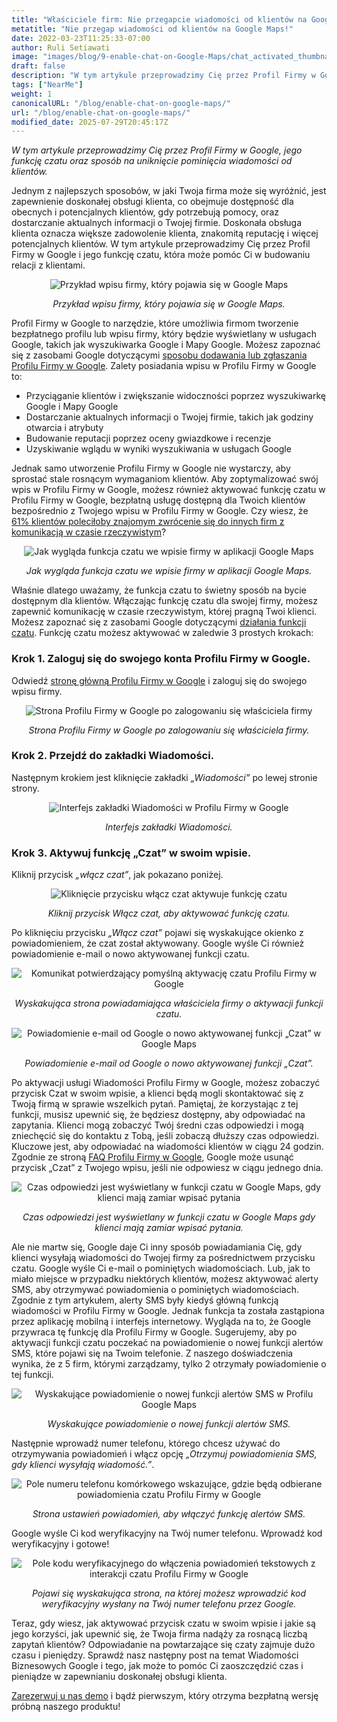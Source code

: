 ```yaml
---
title: "Właściciele firm: Nie przegapcie wiadomości od klientów na Google Maps!"
metatitle: "Nie przegap wiadomości od klientów na Google Maps!"
date: 2022-03-23T11:25:33-07:00
author: Ruli Setiawati
image: "images/blog/9-enable-chat-on-Google-Maps/chat_activated_thumbnail.png"
draft: false
description: "W tym artykule przeprowadzimy Cię przez Profil Firmy w Google, jego funkcję czatu oraz sposób na uniknięcie pominięcia wiadomości od klientów."
tags: ["NearMe"]
weight: 1  
canonicalURL: "/blog/enable-chat-on-google-maps/"
url: "/blog/enable-chat-on-google-maps/"
modified_date: 2025-07-29T20:45:17Z
---
```


*W tym artykule przeprowadzimy Cię przez Profil Firmy w Google, jego funkcję czatu oraz sposób na uniknięcie pominięcia wiadomości od klientów.*


Jednym z najlepszych sposobów, w jaki Twoja firma może się wyróżnić, jest zapewnienie doskonałej obsługi klienta, co obejmuje dostępność dla obecnych i potencjalnych klientów, gdy potrzebują pomocy, oraz dostarczanie aktualnych informacji o Twojej firmie. Doskonała obsługa klienta oznacza większe zadowolenie klienta, znakomitą reputację i więcej potencjalnych klientów. W tym artykule przeprowadzimy Cię przez Profil Firmy w Google i jego funkcję czatu, która może pomóc Ci w budowaniu relacji z klientami.

<center>
<img src="/images/blog/9-enable-chat-on-Google-Maps/andante.png" alt="Przykład wpisu firmy, który pojawia się w Google Maps"/>

*Przykład wpisu firmy, który pojawia się w Google Maps.*
</center>

Profil Firmy w Google to narzędzie, które umożliwia firmom tworzenie bezpłatnego profilu lub wpisu firmy, który będzie wyświetlany w usługach Google, takich jak wyszukiwarka Google i Mapy Google. Możesz zapoznać się z zasobami Google dotyczącymi [sposobu dodawania lub zgłaszania Profilu Firmy w Google](https://support.google.com/business/answer/2911778?hl=en&co=GENIE.Platform%3DDesktop). Zalety posiadania wpisu w Profilu Firmy w Google to:

- Przyciąganie klientów i zwiększanie widoczności poprzez wyszukiwarkę Google i Mapy Google
- Dostarczanie aktualnych informacji o Twojej firmie, takich jak godziny otwarcia i atrybuty
- Budowanie reputacji poprzez oceny gwiazdkowe i recenzje
- Uzyskiwanie wglądu w wyniki wyszukiwania w usługach Google

Jednak samo utworzenie Profilu Firmy w Google nie wystarczy, aby sprostać stale rosnącym wymaganiom klientów. Aby zoptymalizować swój wpis w Profilu Firmy w Google, możesz również aktywować funkcję czatu w Profilu Firmy w Google, bezpłatną usługę dostępną dla Twoich klientów bezpośrednio z Twojego wpisu w Profilu Firmy w Google. Czy wiesz, że [61% klientów poleciłoby znajomym zwrócenie się do innych firm z komunikacją w czasie rzeczywistym](https://blog.avochato.com/index.php/2019/12/12/business-to-customer-communication-text-message-software)?


<center>
<img src="/images/blog/9-enable-chat-on-Google-Maps/chat_on_gmaps.png" alt="Jak wygląda funkcja czatu we wpisie firmy w aplikacji Google Maps"/>

*Jak wygląda funkcja czatu we wpisie firmy w aplikacji Google Maps.*
</center>

Właśnie dlatego uważamy, że funkcja czatu to świetny sposób na bycie dostępnym dla klientów. Włączając funkcję czatu dla swojej firmy, możesz zapewnić komunikację w czasie rzeczywistym, której pragną Twoi klienci. Możesz zapoznać się z zasobami Google dotyczącymi [działania funkcji czatu](https://support.google.com/business/answer/9114771?hl=en&co=GENIE.Platform%3DAndroid#zippy=). Funkcję czatu możesz aktywować w zaledwie 3 prostych krokach:

### Krok 1. Zaloguj się do swojego konta Profilu Firmy w Google.

Odwiedź [stronę główną Profilu Firmy w Google](https://www.google.com/business/) i zaloguj się do swojego wpisu firmy.

<center>
<img src="/images/blog/9-enable-chat-on-Google-Maps/GBP_manager_interface.png" alt="Strona Profilu Firmy w Google po zalogowaniu się właściciela firmy"/>

*Strona Profilu Firmy w Google po zalogowaniu się właściciela firmy.*
</center>

### Krok 2. Przejdź do zakładki Wiadomości.

Następnym krokiem jest kliknięcie zakładki *„Wiadomości”* po lewej stronie strony.

<center>
<img src="/images/blog/9-enable-chat-on-Google-Maps/messages_tab.png" alt="Interfejs zakładki Wiadomości w Profilu Firmy w Google"/>

*Interfejs zakładki Wiadomości.*
</center>

### Krok 3. Aktywuj funkcję „Czat” w swoim wpisie.

Kliknij przycisk *„włącz czat”*, jak pokazano poniżej.

<center>
<img src="/images/blog/9-enable-chat-on-Google-Maps/turn_on_chat.png" alt= "Kliknięcie przycisku włącz czat aktywuje funkcję czatu"/>

*Kliknij przycisk Włącz czat, aby aktywować funkcję czatu.*
</center>

Po kliknięciu przycisku *„Włącz czat”* pojawi się wyskakujące okienko z powiadomieniem, że czat został aktywowany. Google wyśle Ci również powiadomienie e-mail o nowo aktywowanej funkcji czatu.

<center>
<img src="/images/blog/9-enable-chat-on-Google-Maps/chat_activated.png" alt="Komunikat potwierdzający pomyślną aktywację czatu Profilu Firmy w Google"/>

*Wyskakująca strona powiadamiająca właściciela firmy o aktywacji funkcji czatu.*
</center>


<center>
<img src="/images/blog/9-enable-chat-on-Google-Maps/email_notifications.png" alt="Powiadomienie e-mail od Google o nowo aktywowanej funkcji „Czat” w Google Maps"/>

*Powiadomienie e-mail od Google o nowo aktywowanej funkcji „Czat”.*
</center>


Po aktywacji usługi Wiadomości Profilu Firmy w Google, możesz zobaczyć przycisk Czat w swoim wpisie, a klienci będą mogli skontaktować się z Twoją firmą w sprawie wszelkich pytań. Pamiętaj, że korzystając z tej funkcji, musisz upewnić się, że będziesz dostępny, aby odpowiadać na zapytania. Klienci mogą zobaczyć Twój średni czas odpowiedzi i mogą zniechęcić się do kontaktu z Tobą, jeśli zobaczą dłuższy czas odpowiedzi. Kluczowe jest, aby odpowiadać na wiadomości klientów w ciągu 24 godzin. Zgodnie ze stroną [FAQ Profilu Firmy w Google](https://support.google.com/business/answer/9114771?hl=en&co=GENIE.Platform%3DAndroid#zippy=%2Chow-do-i-keep-the-chat-button-active-on-google), Google może usunąć przycisk „Czat” z Twojego wpisu, jeśli nie odpowiesz w ciągu jednego dnia.

<center>
<img src="/images/blog/9-enable-chat-on-Google-Maps/response_time.png" alt="Czas odpowiedzi jest wyświetlany w funkcji czatu w Google Maps, gdy klienci mają zamiar wpisać pytania"/>

*Czas odpowiedzi jest wyświetlany w funkcji czatu w Google Maps
gdy klienci mają zamiar wpisać pytania.*
</center>

Ale nie martw się, Google daje Ci inny sposób powiadamiania Cię, gdy klienci wysyłają wiadomości do Twojej firmy za pośrednictwem przycisku czatu. Google wyśle Ci e-mail o pominiętych wiadomościach. Lub, jak to miało miejsce w przypadku niektórych klientów, możesz aktywować alerty SMS, aby otrzymywać powiadomienia o pominiętych wiadomościach. Zgodnie z tym artykułem, alerty SMS były kiedyś główną funkcją wiadomości w Profilu Firmy w Google. Jednak funkcja ta została zastąpiona przez aplikację mobilną i interfejs internetowy. Wygląda na to, że Google przywraca tę funkcję dla Profilu Firmy w Google. Sugerujemy, aby po aktywacji funkcji czatu poczekać na powiadomienie o nowej funkcji alertów SMS, które pojawi się na Twoim telefonie. Z naszego doświadczenia wynika, że z 5 firm, którymi zarządzamy, tylko 2 otrzymały powiadomienie o tej funkcji.


<center>
<img src="/images/blog/9-enable-chat-on-Google-Maps/pop_up_sms_notif.png" alt="Wyskakujące powiadomienie o nowej funkcji alertów SMS w Profilu Google Maps"/>

*Wyskakujące powiadomienie o nowej funkcji alertów SMS.*
</center>

Następnie wprowadź numer telefonu, którego chcesz używać do otrzymywania powiadomień i włącz opcję *„Otrzymuj powiadomienia SMS, gdy klienci wysyłają wiadomość.”*.

<center>
<img src="/images/blog/9-enable-chat-on-Google-Maps/phone_number_sms_notif.png" alt="Pole numeru telefonu komórkowego wskazujące, gdzie będą odbierane powiadomienia czatu Profilu Firmy w Google"/>

*Strona ustawień powiadomień, aby włączyć funkcję alertów SMS.*
</center>

Google wyśle Ci kod weryfikacyjny na Twój numer telefonu. Wprowadź kod weryfikacyjny i gotowe!

<center>
<img src="/images/blog/9-enable-chat-on-Google-Maps/verification_code.png" alt="Pole kodu weryfikacyjnego do włączenia powiadomień tekstowych z interakcji czatu Profilu Firmy w Google"/>

*Pojawi się wyskakująca strona, na której możesz wprowadzić kod weryfikacyjny wysłany na Twój numer telefonu przez Google.*
</center>

Teraz, gdy wiesz, jak aktywować przycisk czatu w swoim wpisie i jakie są jego korzyści, jak upewnić się, że Twoja firma nadąży za rosnącą liczbą zapytań klientów? Odpowiadanie na powtarzające się czaty zajmuje dużo czasu i pieniędzy. Sprawdź nasz następny post na temat Wiadomości Biznesowych Google i tego, jak może to pomóc Ci zaoszczędzić czas i pieniądze w zapewnianiu doskonałej obsługi klienta.

[Zarezerwuj u nas demo](https://meetings.hubspot.com/seasalt-ai/seasalt-meeting) i bądź pierwszym, który otrzyma bezpłatną wersję próbną naszego produktu!
